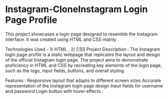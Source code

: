 # Instagram-CloneInstagram Login Page Profile
This project showcases a login page designed to resemble the Instagram interface. It was created using HTML and CSS mainly .

Technologies Used -
1/ HTML ,
2/ CSS
Project Description :
The Instagram login page profile is a static webpage that replicates the layout and design of the official Instagram login page. The project aims to demonstrate proficiency in HTML and CSS by recreating key elements of the login page, such as the logo, input fields, buttons, and overall styling.

Features :
Responsive layout that adapts to different screen sizes
Accurate representation of the Instagram login page design
Input fields for username and password
Login button with hover effects .
